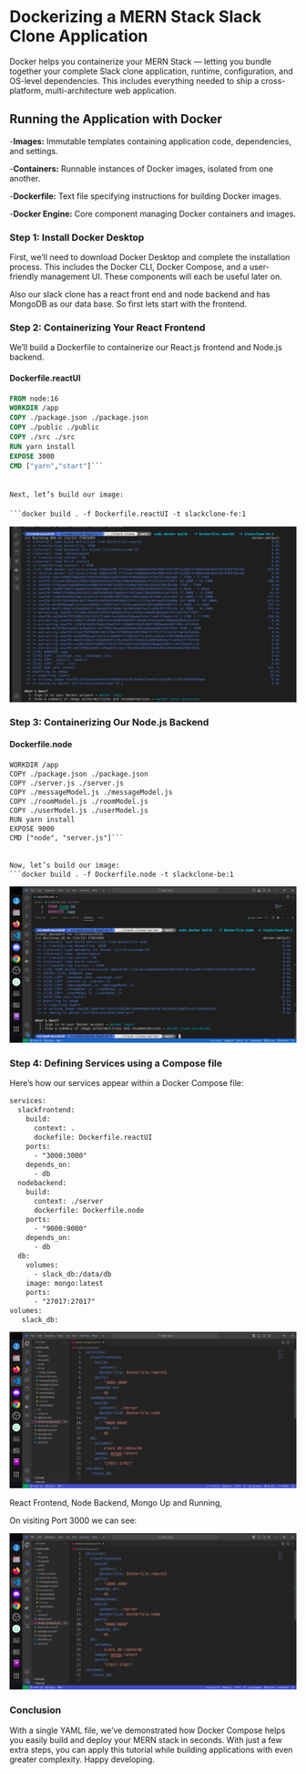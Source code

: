 # Dockerizing a MERN Stack Slack Clone Application

Docker helps you containerize your MERN Stack — letting you bundle together your complete Slack clone application, runtime, configuration, and OS-level dependencies. This includes everything needed to ship a cross-platform, multi-architecture web application.

## Running the Application with Docker
-**Images:** Immutable templates containing application code, dependencies, and settings.

-**Containers:** Runnable instances of Docker images, isolated from one another.

-**Dockerfile:** Text file specifying instructions for building Docker images.

-**Docker Engine:** Core component managing Docker containers and images.

### Step 1: Install Docker Desktop

First, we’ll need to download Docker Desktop and complete the installation process. This includes the Docker CLI, Docker Compose, and a user-friendly management UI. These components will each be useful later on.

Also our slack clone has a react front end and node backend and has MongoDB as our data base. So first lets start with the frontend.



### Step 2: Containerizing Your React Frontend

We’ll build a Dockerfile to containerize our React.js frontend and Node.js backend.

#### Dockerfile.reactUI

```Dockerfile
FROM node:16
WORKDIR /app
COPY ./package.json ./package.json
COPY ./public ./public
COPY ./src ./src
RUN yarn install
EXPOSE 3000
CMD ["yarn","start"]```


Next, let’s build our image:

```docker build . -f Dockerfile.reactUI -t slackclone-fe:1
```

![React Build](images/buildfe.png)


### Step 3: Containerizing Our Node.js Backend

#### Dockerfile.node

```FROM node:16
WORKDIR /app
COPY ./package.json ./package.json
COPY ./server.js ./server.js
COPY ./messageModel.js ./messageModel.js 
COPY ./roomModel.js ./roomModel.js
COPY ./userModel.js ./userModel.js
RUN yarn install 
EXPOSE 9000
CMD ["node", "server.js"]```


Now, let’s build our image:
```docker build . -f Dockerfile.node -t slackclone-be:1
```
![React Build](images/buildbe.png)


### Step 4: Defining Services using a Compose file

Here’s how our services appear within a Docker Compose file:


```
services:
  slackfrontend:
    build:
      context: .
      dockefile: Dockerfile.reactUI
    ports:
      - "3000:3000"   
    depends_on:
      - db
  nodebackend:
    build:
      context: ./server
      dockerfile: Dockerfile.node
    ports:
      - "9000:9000"   
    depends_on:
      - db
  db:
    volumes:
      - slack_db:/data/db
    image: mongo:latest
    ports:
      - "27017:27017" 
volumes:
   slack_db:
```
![compose](images/compose.png)


React Frontend, Node Backend, Mongo Up and Running, 

On visiting Port 3000 we can see: 

![compose](images/compose.png)

### Conclusion
With a single YAML file, we’ve demonstrated how Docker Compose helps you easily build and deploy your MERN stack in seconds. With just a few extra steps, you can apply this tutorial while building applications with even greater complexity. Happy developing.




